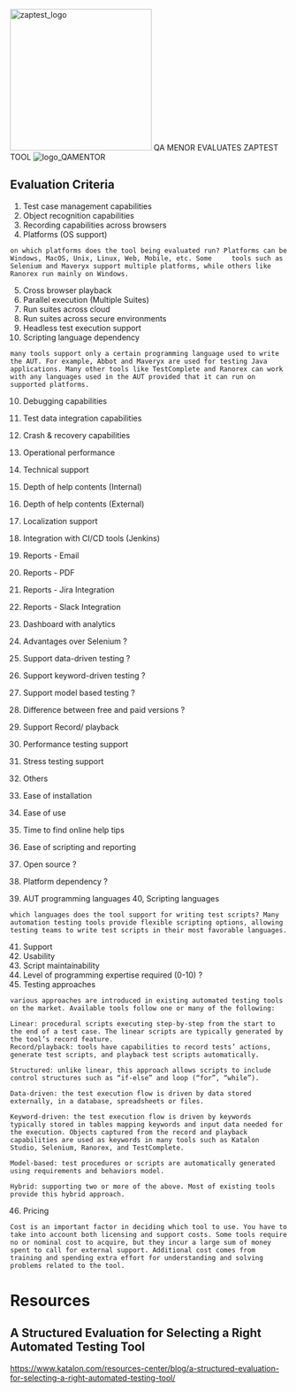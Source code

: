 


<img width="256" alt="zaptest_logo" src="https://user-images.githubusercontent.com/10678180/70380328-e884d280-18fe-11ea-8705-d6608bfb82f1.png">    QA MENOR EVALUATES ZAPTEST TOOL   ![logo_QAMENTOR](https://user-images.githubusercontent.com/10678180/70382697-5a701280-1925-11ea-882f-33127f1209ff.png)

## Evaluation Criteria

1. Test case management capabilities
2. Object recognition capabilities
3. Recording capabilities across browsers
4. Platforms (OS support)

```
on which platforms does the tool being evaluated run? Platforms can be Windows, MacOS, Unix, Linux, Web, Mobile, etc. Some     tools such as Selenium and Maveryx support multiple platforms, while others like Ranorex run mainly on Windows.
```

5. Cross browser playback
6. Parallel execution (Multiple Suites)
7. Run suites across cloud
8. Run suites across secure environments
9. Headless test execution support
10. Scripting language dependency

```
many tools support only a certain programming language used to write the AUT. For example, Abbot and Maveryx are used for testing Java applications. Many other tools like TestComplete and Ranorex can work with any languages used in the AUT provided that it can run on supported platforms.
```
10. Debugging capabilities
11. Test data integration capabilities
12. Crash & recovery capabilities
13. Operational performance 
14. Technical support
15. Depth of help contents (Internal)
16. Depth of help contents (External)
17. Localization support
18. Integration with CI/CD tools (Jenkins)
19. Reports - Email
20. Reports - PDF
21. Reports - Jira Integration
22. Reports - Slack Integration
23. Dashboard with analytics

24. Advantages over Selenium ?
25. Support data-driven testing ?
26. Support keyword-driven testing ?
27. Support model based testing ?
28. Difference between free and paid versions ?
29. Support  Record/ playback
30. Performance testing support
31. Stress testing support
32. Others
33. Ease of installation
34. Ease of use
35. Time to find online help tips
36. Ease of scripting and reporting

37. Open source ?
38. Platform dependency ?
39. AUT programming languages
40, Scripting languages
```
which languages does the tool support for writing test scripts? Many automation testing tools provide flexible scripting options, allowing testing teams to write test scripts in their most favorable languages.
```

41. Support
42. Usability
43. Script maintainability
44. Level of programming expertise required (0-10) ?
45. Testing approaches
```
various approaches are introduced in existing automated testing tools on the market. Available tools follow one or many of the following:

Linear: procedural scripts executing step-by-step from the start to the end of a test case. The linear scripts are typically generated by the tool’s record feature.
Record/playback: tools have capabilities to record tests’ actions, generate test scripts, and playback test scripts automatically.

Structured: unlike linear, this approach allows scripts to include control structures such as “if-else” and loop (“for”, “while”).

Data-driven: the test execution flow is driven by data stored externally, in a database, spreadsheets or files.

Keyword-driven: the test execution flow is driven by keywords typically stored in tables mapping keywords and input data needed for the execution. Objects captured from the record and playback capabilities are used as keywords in many tools such as Katalon Studio, Selenium, Ranorex, and TestComplete.

Model-based: test procedures or scripts are automatically generated using requirements and behaviors model.

Hybrid: supporting two or more of the above. Most of existing tools provide this hybrid approach.
```

46. Pricing
```
Cost is an important factor in deciding which tool to use. You have to take into account both licensing and support costs. Some tools require no or nominal cost to acquire, but they incur a large sum of money spent to call for external support. Additional cost comes from training and spending extra effort for understanding and solving problems related to the tool.
```

# Resources

## A Structured Evaluation for Selecting a Right Automated Testing Tool

https://www.katalon.com/resources-center/blog/a-structured-evaluation-for-selecting-a-right-automated-testing-tool/
